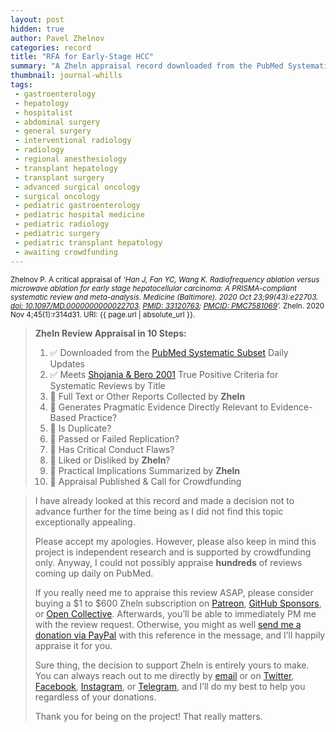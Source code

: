 ```yaml
---
layout: post
hidden: true
author: Pavel Zhelnov
categories: record
title: "RFA for Early-Stage HCC"
summary: "A Zheln appraisal record downloaded from the PubMed Systematic Subset daily updates."
thumbnail: journal-whills
tags:
 - gastroenterology
 - hepatology
 - hospitalist
 - abdominal surgery
 - general surgery
 - interventional radiology
 - radiology
 - regional anesthesiology
 - transplant hepatology
 - transplant surgery
 - advanced surgical oncology
 - surgical oncology
 - pediatric gastroenterology
 - pediatric hospital medicine
 - pediatric radiology
 - pediatric surgery
 - pediatric transplant hepatology
 - awaiting crowdfunding
---
```


<small id="citation">Zhelnov P. A critical appraisal of _‘Han J, Fan YC, Wang K. Radiofrequency ablation versus microwave ablation for early stage hepatocellular carcinoma: A PRISMA-compliant systematic review and meta-analysis. Medicine (Baltimore). 2020 Oct 23;99(43):e22703. [doi: 10.1097/MD.0000000000022703](https://doi.org/10.1097/MD.0000000000022703). [PMID: 33120763](https://pubmed.gov/33120763); [PMCID: PMC7581069](https://ncbi.nlm.nih.gov/pmc/PMC7581069)’._ Zheln. 2020 Nov 4;45(1):r314d31. URI: {{ page.url | absolute_url }}.</small>

> **Zheln Review Appraisal in 10 Steps:**
>
> 1. ✅ Downloaded from the [PubMed Systematic Subset](https://github.com/p1m-ortho/qs-global-ortho-search-queries/blob/global-sr-query/README.md) Daily Updates
> 2. ✅ Meets [Shojania & Bero 2001](https://www.researchgate.net/publication/11820967_Taking_Advantage_of_the_Explosion_of_Systematic_Reviews_An_Efficient_MEDLINE_Search_Strategy) True Positive Criteria for Systematic Reviews by Title
> 3. 🔄 Full Text or Other Reports Collected by **Zheln**
> 4. 🔄 Generates Pragmatic Evidence Directly Relevant to Evidence-Based Practice?
> 5. 🔄 Is Duplicate?
> 6. 🔄 Passed or Failed Replication?
> 7. 🔄 Has Critical Conduct Flaws?
> 8. 🔄 Liked or Disliked by **Zheln**?
> 9. 🔄 Practical Implications Summarized by **Zheln**
> 10. 🔄 Appraisal Published & Call for Crowdfunding

> I have already looked at this record and made a decision not to advance further for the time being as I did not find this topic exceptionally appealing.
>
> Please accept my apologies. However, please also keep in mind this project is independent research and is supported by crowdfunding only. Anyway, I could not possibly appraise **hundreds** of reviews coming up daily on PubMed.
> 
> If you really need me to appraise this review ASAP, please consider buying a $1 to $600 Zheln subscription on [Patreon](https://patreon.com/zheln), [GitHub Sponsors](https://github.com/sponsors/drzhelnov), or [Open Collective](https://opencollective.com/zheln). Afterwards, you’ll be able to immediately PM me with the review request. Otherwise, you might as well [send me a donation via PayPal](https://paypal.me/pjelnov) with this reference in the message, and I’ll happily appraise it for you.
> 
> Sure thing, the decision to support Zheln is entirely yours to make. You can always reach out to me directly by [email](mailto:pavel@zheln.com) or on [Twitter](https://twitter.com/drzhelnov), [Facebook](https://facebook.com/drzhelnov), [Instagram](https://instagram.com/igzheln), or [Telegram](https://t.me/drzhelnov), and I’ll do my best to help you regardless of your donations.
> 
> Thank you for being on the project! That really matters.
